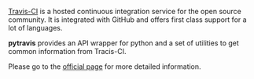 [Travis-CI][o1] is a hosted continuous integration service for the open source community. It is integrated with GitHub and offers first class support 
for a lot of languages.

**pytravis** provides an API wrapper for python and a set of utilities to get common
information from Tracis-CI.

Please go to the [official page][o2] for more detailed information.

[o1]: https://travis-ci.org
[o2]: http://guillermo-carrasco.github.com/pytravis/
